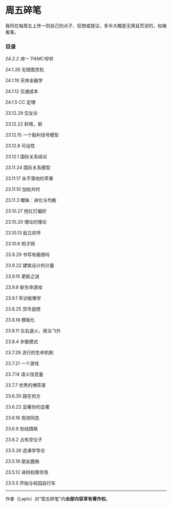 #   周五碎笔

我将在每周五上传一则自己的点子、狂想或提议，多半大概是无用且荒谬的，权飨看客。

### 目录

*24.2.2  拖一下AMC哈哈*

24.1.26  无限图灵机

24.1.19  天体金融学

24.1.12  交通成本

24.1.5  CC 定理

23.12.29  交友论

23.12.22  斜塔，粥

23.12.15  一个股利信号模型

23.12.8  可设性

23.12.1  国际关系续论

23.11.24  国际关系模型

23.11.17  永不落地的苹果

23.11.10  加权共时

23.11.3  暧昧：进化与均衡

23.10.27  抢红灯偏好

23.10.20  理论的理论

23.10.13  起立欢呼

23.10.6  知子网

23.9.29  书写有极限吗

23.9.22  建筑设计的计量

23.9.15  更新之谜

23.9.8  新生命游戏

23.9.1  军训偷懒学

23.8.25  货币遐想

23.8.18  模板化

23.8.11  左右退火，政治飞升

23.8.4  步数模式

23.7.28  流行的生命机制

23.7.21  一个游戏

23.7.14  语义信息量

23.7.7  优秀的博弈家

23.6.30  路在何方

23.6.23  显著你的显著

23.6.16  观测同态

23.6.9  划线围格

23.6.2  占有空位子

23.5.26  选课学导论

23.5.19  朋友圈熵

23.5.12  进校权限市场

23.5.5  开始与校园自行车

---

作者（Laplx）对“周五碎笔”内**全部内容享有著作权**。

